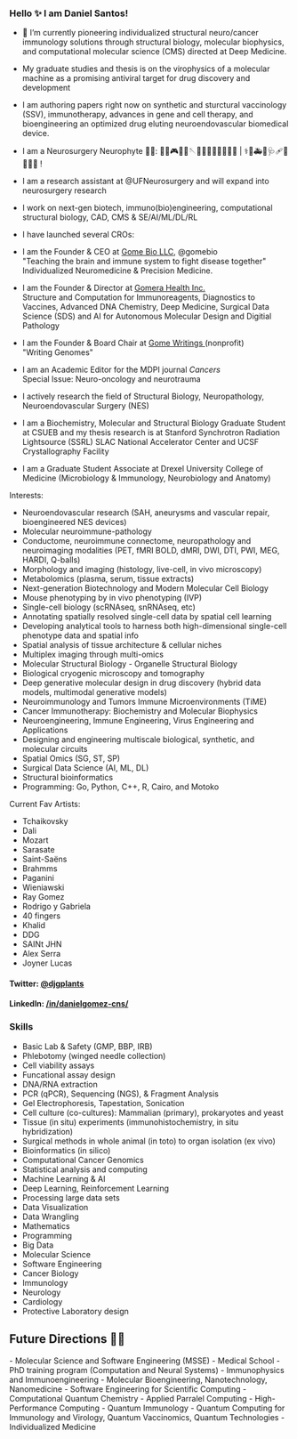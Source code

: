 ### Hello ✨  I am Daniel Santos!

- 🔭 I’m currently pioneering individualized structural neuro/cancer immunology solutions through structural biology, molecular biophysics, and computational molecular science (CMS) directed at Deep Medicine.

- My graduate studies and thesis is on the virophysics of a molecular machine as a promising antiviral target for drug discovery and development

- I am authoring papers right now on synthetic and sturctural vaccinology (SSV), immunotherapy, advances in gene and cell therapy, and bioengineering an optimized drug eluting neuroendovascular biomedical device.

- I am a Neurosurgery Neurophyte 🧠🔪: 🤖🦾🎮🥢🤕🪡👨🏻‍⚕️🦴💉👩🏻‍⚕️ | ⚕️🏥🚑💉🩺🩹💊🏨👩🏻 ! 
- I am a research assistant at @UFNeurosurgery and will expand into neurosurgery research

- I work on next-gen biotech, immuno(bio)engineering, computational structural biology, CAD, CMS & SE/AI/ML/DL/RL

- I have launched several CROs: 

- I am the Founder & CEO at <a href=https://gome.bio>Gome Bio LLC</a>, @gomebio <br> 
"Teaching the brain and immune system to fight disease together"  <br>
Individualized Neuromedicine & Precision Medicine.  

- I am the Founder & Director at <a href=https://gomera.io>Gomera Health Inc.</a><br>
Structure and Computation for Immunoreagents, Diagnostics to Vaccines, Advanced DNA Chemistry, 
Deep Medicine, Surgical Data Science (SDS) and AI for Autonomous Molecular Design and Digitial Pathology

- I am the Founder & Board Chair at <a href=https://gomewritings.org>Gome Writings </a>(nonprofit) <br>
"Writing Genomes" 

- I am an Academic Editor for the MDPI journal <i> Cancers </i> <br>
Special Issue: Neuro-oncology and neurotrauma

- I actively research the field of Structural Biology, Neuropathology, Neuroendovascular Surgery (NES) 

- I am a Biochemistry, Molecular and Structural Biology Graduate Student at CSUEB and my thesis research is at Stanford Synchrotron Radiation Lightsource (SSRL) SLAC National Accelerator Center and UCSF Crystallography Facility

- I am a Graduate Student Associate at Drexel University College of Medicine (Microbiology & Immunology, Neurobiology and Anatomy)

Interests:
- Neuroendovascular research (SAH, aneurysms and vascular repair, bioengineered NES devices)
- Molecular neuroimmune-pathology
- Conductome, neuroimmune connectome, neuropathology and neuroimaging modalities (PET, fMRI BOLD, dMRI, DWI, DTI, PWI, MEG, HARDI, Q-balls)
- Morphology and imaging (histology, live-cell, in vivo microscopy)
- Metabolomics (plasma, serum, tissue extracts)
- Next-generation Biotechnology and Modern Molecular Cell Biology
- Mouse phenotyping by in vivo phenotyping (IVP)
- Single-cell biology (scRNAseq, snRNAseq, etc)
- Annotating spatially resolved single-cell data by spatial cell learning
- Developing analytical tools to harness both high-dimensional single-cell phenotype data and spatial info
- Spatial analysis of tissue architecture & cellular niches
- Multiplex imaging through multi-omics 
- Molecular Structural Biology - Organelle Structural Biology
- Biological cryogenic microscopy and tomography 
- Deep generative molecular design in drug discovery (hybrid data models, multimodal generative models)
- Neuroimmunology and Tumors Immune Microenvironments (TiME)
- Cancer Immunotherapy: Biochemistry and Molecular Biophysics
- Neuroengineering, Immune Engineering, Virus Engineering and Applications
- Designing and engineering multiscale biological, synthetic, and molecular circuits
- Spatial Omics (SG, ST, SP)
- Surgical Data Science (AI, ML, DL)
- Structural bioinformatics
- Programming: Go, Python, C++, R, Cairo, and Motoko 

Current Fav Artists:
- Tchaikovsky
- Dali
- Mozart
- Sarasate
- Saint-Saëns
- Brahmms
- Paganini
- Wieniawski
- Ray Gomez
- Rodrigo y Gabriela
- 40 fingers
- Khalid
- DDG
- SAINt JHN
- Alex Serra
- Joyner Lucas


#### Twitter: [@djgplants](https://twitter.com/djgplants) 
#### LinkedIn: [/in/danielgomez-cns/](https://www.linkedin.com/in/danielgomez-cns) 

### Skills

- Basic Lab & Safety (GMP, BBP, IRB)	
- Phlebotomy (winged needle collection)
- Cell viability assays
- Funcational assay design
- DNA/RNA extraction
- PCR (qPCR), Sequencing (NGS), & Fragment Analysis
- Gel Electrophoresis, Tapestation, Sonication
- Cell culture (co-cultures): Mammalian (primary), prokaryotes and yeast 
- Tissue (in situ) experiments (immunohistochemistry, in situ hybridization)
- Surgical methods in whole animal (in toto) to organ isolation (ex vivo)
- Bioinformatics (in silico)
- Computational Cancer Genomics 
- Statistical analysis and computing
- Machine Learning & AI
- Deep Learning, Reinforcement Learning
- Processing large data sets
- Data Visualization
- Data Wrangling
- Mathematics
- Programming
- Big Data
- Molecular Science
- Software Engineering
- Cancer Biology
- Immunology
- Neurology
- Cardiology
- Protective Laboratory design

	
<h2>Future Directions &#x1F468;&#x200D;&#x1F4BB;</h2>
- Molecular Science and Software Engineering (MSSE)
- Medical School
- PhD training program (Computation and Neural Systems)
- Immunophysics and Immunoengineering
- Molecular Bioengineering, Nanotechnology, Nanomedicine
- Software Engineering for Scientific Computing
- Computational Quantum Chemistry
- Applied Parralel Computing
- High-Performance Computing
- Quantum Immunology
- Quantum Computing for Immunology and Virology, Quantum Vaccinomics, Quantum Technologies
- Individualized Medicine
	
</html>

